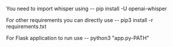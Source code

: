 You need to import whisper using 
      --  pip install -U openai-whisper

For other requirements you can directly use 
      --  pip3 install -r requirements.txt

For Flask application to run use
    -- python3 "app.py-PATH"
